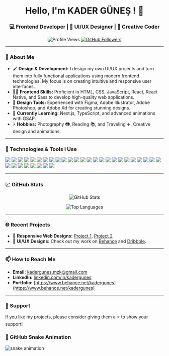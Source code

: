 <h1 align="center">Hello, I'm KADER GÜNEŞ ! 👋</h1>
<h3 align="center">💻 Frontend Developer | 🎨 UI/UX Designer | 🚀 Creative Coder</h3>

<p align="center">
  <img src="https://komarev.com/ghpvc/?username=destinyy-7&label=Profile+Views&color=blue&style=flat" alt="Profile Views" />
  <a href="https://github.com/destinyy-7?tab=followers">
    <img src="https://img.shields.io/github/followers/destinyy-7?label=Followers&style=social" alt="GitHub Followers">
  </a>
</p>

---

### 🌟 About Me

- 🖌️ **Design & Development:** I design my own UI/UX projects and turn them into fully functional applications using modern frontend technologies. My focus is on creating intuitive and responsive user interfaces.
- 👨‍💻 **Frontend Skills:** Proficient in HTML, CSS, JavaScript, React, React Native, and Sass to develop high-quality web applications.
- 🎨 **Design Tools:** Experienced with Figma, Adobe Illustrator, Adobe Photoshop, and Adobe Xd for creating stunning designs.
- 🌱 **Currently Learning:** Next.js, TypeScript, and advanced animations with GSAP.
- ⚡ **Hobbies:**  Photography 📷, Reading 📚, and Traveling ✈️, Creative design and animations.

---

### 🚀 Technologies & Tools I Use

<p align="left">
  <!-- Programlama Dilleri -->
  <img src="https://img.shields.io/badge/C%23-%23239120.svg?style=flat&logo=c-sharp&logoColor=white" />
  <img src="https://img.shields.io/badge/HTML5-%23E34F26.svg?style=flat&logo=html5&logoColor=white" />
  <img src="https://img.shields.io/badge/CSS3-%231572B6.svg?style=flat&logo=css3&logoColor=white" />
  <img src="https://img.shields.io/badge/SASS-%23CC6699.svg?style=flat&logo=sass&logoColor=white" />
  <img src="https://img.shields.io/badge/JavaScript-%23323330.svg?style=flat&logo=javascript&logoColor=%23F7DF1E" />
  <img src="https://img.shields.io/badge/TypeScript-%23007ACC.svg?style=flat&logo=typescript&logoColor=white" />
  <img src="https://img.shields.io/badge/Java-%23ED8B00.svg?style=flat&logo=java&logoColor=white" />

  <!-- Frameworks & Libraries -->
  <img src="https://img.shields.io/badge/React-%2320232a.svg?style=flat&logo=react&logoColor=%2361DAFB" />
  <img src="https://img.shields.io/badge/React%20Router-%23CA4245.svg?style=flat&logo=react-router&logoColor=white" />
  <img src="https://img.shields.io/badge/Redux-%23764ABC.svg?style=flat&logo=redux&logoColor=white" />
  <img src="https://img.shields.io/badge/Next.js-%23000000.svg?style=flat&logo=nextdotjs&logoColor=white" />
  <img src="https://img.shields.io/badge/Express.js-%23404d59.svg?style=flat&logo=express&logoColor=%2361DAFB" />
  <img src="https://img.shields.io/badge/Bootstrap-%23563D7C.svg?style=flat&logo=bootstrap&logoColor=white" />
  <img src="https://img.shields.io/badge/TailwindCSS-%2306B6D4.svg?style=flat&logo=tailwind-css&logoColor=white" />

  <!-- Backend & Databases -->
  <img src="https://img.shields.io/badge/Node.js-%2343853D.svg?style=flat&logo=node.js&logoColor=white" />
  <img src="https://img.shields.io/badge/MongoDB-%2347A248.svg?style=flat&logo=mongodb&logoColor=white" />
  <img src="https://img.shields.io/badge/Microsoft%20SQL%20Server-%23CC2927.svg?style=flat&logo=microsoft-sql-server&logoColor=white" />

  <!-- Deployment & Hosting -->
  <img src="https://img.shields.io/badge/Firebase-%23039BE5.svg?style=flat&logo=firebase" />
  <img src="https://img.shields.io/badge/Heroku-%23430098.svg?style=flat&logo=heroku&logoColor=white" />
  <img src="https://img.shields.io/badge/Netlify-%2300C7B7.svg?style=flat&logo=netlify&logoColor=white" />
  <img src="https://img.shields.io/badge/Vercel-%23000000.svg?style=flat&logo=vercel&logoColor=white" />

  <!-- Build Tools & Package Managers -->
  <img src="https://img.shields.io/badge/NPM-%23CB3837.svg?style=flat&logo=npm&logoColor=white" />
  <img src="https://img.shields.io/badge/Yarn-%232C8EBB.svg?style=flat&logo=yarn&logoColor=white" />
  <img src="https://img.shields.io/badge/Vite-%23646CFF.svg?style=flat&logo=vite&logoColor=white" />

  <!-- Version Control & CI/CD -->
  <img src="https://img.shields.io/badge/Git-%23F05033.svg?style=flat&logo=git&logoColor=white" />
  <img src="https://img.shields.io/badge/GitHub-%23121011.svg?style=flat&logo=github&logoColor=white" />

  <!-- Design & Graphic Tools -->
  <img src="https://img.shields.io/badge/Figma-%23F24E1E.svg?style=flat&logo=figma&logoColor=white" />
  <img src="https://img.shields.io/badge/Adobe%20Photoshop-%23001E36.svg?style=flat&logo=adobe-photoshop&logoColor=white" />
  <img src="https://img.shields.io/badge/Adobe%20Illustrator-%23FF9A00.svg?style=flat&logo=adobe-illustrator&logoColor=white" />
  <img src="https://img.shields.io/badge/Adobe%20XD-%23FF61F6.svg?style=flat&logo=adobe-xd&logoColor=white" />
  <img src="https://img.shields.io/badge/Sketch-%23F7B500.svg?style=flat&logo=sketch&logoColor=white" />
  <img src="https://img.shields.io/badge/Canva-%2300C4CC.svg?style=flat&logo=canva&logoColor=white" />
  <img src="https://img.shields.io/badge/Blender-%23F5792A.svg?style=flat&logo=blender&logoColor=white" />
 
</p>


---

### 📈 GitHub Stats

<p align="center">
  <img src="https://github-readme-stats.vercel.app/api?username=destinyy-7&show_icons=true&theme=radical" alt="GitHub Stats" />
  
<p align="center">
  <img src="https://github-readme-stats.vercel.app/api/top-langs/?username=destinyy-7&layout=compact&theme=radical" alt="Top Languages" />
</p>

---

### 🌐 Recent Projects

- 📱 **Responsive Web Designs:** [Project 1](https://github.com/destinyy-7/project1), [Project 2](https://github.com/your-username/project2)
- 🎨 **UI/UX Designs:** Check out my work on [Behance](https://www.behance.net/kadergunes) and [Dribbble](https://dribbble.com/kadergunes).

---

### 📫 How to Reach Me

- **Email:** [kadergunes.mzk@gmail.com](mailto:kadergunes.mzk@gmail.com)
- **LinkedIn:** [linkedin.com/in/kadergunes](https://www.linkedin.com/in/kadergunes)
- **Portfolio:** [https://www.behance.net/kadergunes](https://www.behance.net/kadergunes)

---

### 🌟 Support

If you like my projects, please consider giving them a ⭐ to show your support!
### 🐍 GitHub Snake Animation

![snake animation](https://github.com/destinyy-7/destinyy-7/blob/output/dist/snake.svg)

